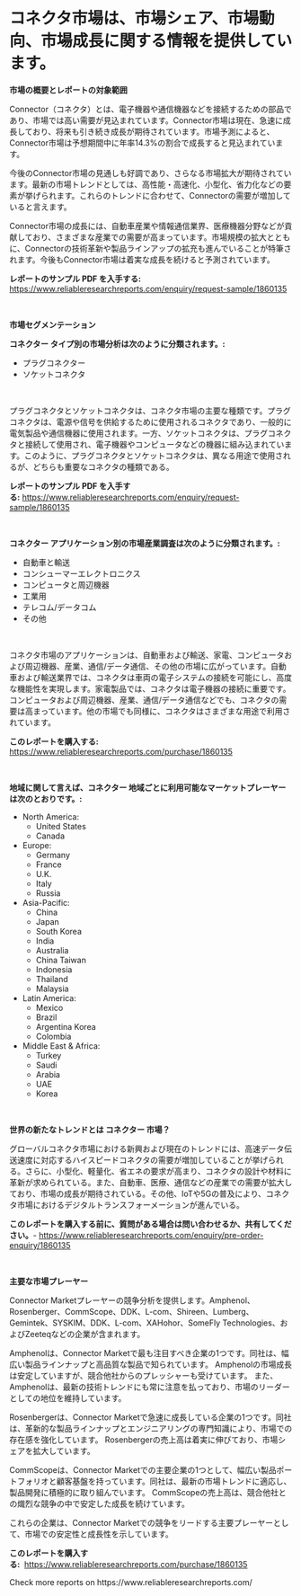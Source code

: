 <p><h1>コネクタ市場は、市場シェア、市場動向、市場成長に関する情報を提供しています。</h1></p><p><strong>市場の概要とレポートの対象範囲</strong></p>
<p><p>Connector（コネクタ）とは、電子機器や通信機器などを接続するための部品であり、市場では高い需要が見込まれています。Connector市場は現在、急速に成長しており、将来も引き続き成長が期待されています。市場予測によると、Connector市場は予想期間中に年率14.3%の割合で成長すると見込まれています。</p><p>今後のConnector市場の見通しも好調であり、さらなる市場拡大が期待されています。最新の市場トレンドとしては、高性能・高速化、小型化、省力化などの要素が挙げられます。これらのトレンドに合わせて、Connectorの需要が増加していると言えます。</p><p>Connector市場の成長には、自動車産業や情報通信業界、医療機器分野などが貢献しており、さまざまな産業での需要が高まっています。市場規模の拡大とともに、Connectorの技術革新や製品ラインアップの拡充も進んでいることが特筆されます。今後もConnector市場は着実な成長を続けると予測されています。</p></p>
<p><strong>レポートのサンプル PDF を入手する:</strong> <a href="https://www.reliableresearchreports.com/enquiry/request-sample/1860135">https://www.reliableresearchreports.com/enquiry/request-sample/1860135</a></p>
<p>&nbsp;</p>
<p><strong>市場セグメンテーション</strong></p>
<p><strong>コネクター タイプ別の市場分析は次のように分類されます。:</strong></p>
<p><ul><li>プラグコネクター</li><li>ソケットコネクタ</li></ul></p>
<p>&nbsp;</p>
<p><p>プラグコネクタとソケットコネクタは、コネクタ市場の主要な種類です。プラグコネクタは、電源や信号を供給するために使用されるコネクタであり、一般的に電気製品や通信機器に使用されます。一方、ソケットコネクタは、プラグコネクタと接続して使用され、電子機器やコンピュータなどの機器に組み込まれています。このように、プラグコネクタとソケットコネクタは、異なる用途で使用されるが、どちらも重要なコネクタの種類である。</p></p>
<p><strong>レポートのサンプル PDF を入手する:</strong>&nbsp;<a href="https://www.reliableresearchreports.com/enquiry/request-sample/1860135">https://www.reliableresearchreports.com/enquiry/request-sample/1860135</a></p>
<p>&nbsp;</p>
<p><strong> コネクター アプリケーション別の市場産業調査は次のように分類されます。:</strong></p>
<p><ul><li>自動車と輸送</li><li>コンシューマーエレクトロニクス</li><li>コンピュータと周辺機器</li><li>工業用</li><li>テレコム/データコム</li><li>その他</li></ul></p>
<p>&nbsp;</p>
<p><p>コネクタ市場のアプリケーションは、自動車および輸送、家電、コンピュータおよび周辺機器、産業、通信/データ通信、その他の市場に広がっています。自動車および輸送業界では、コネクタは車両の電子システムの接続を可能にし、高度な機能性を実現します。家電製品では、コネクタは電子機器の接続に重要です。コンピュータおよび周辺機器、産業、通信/データ通信などでも、コネクタの需要は高まっています。他の市場でも同様に、コネクタはさまざまな用途で利用されています。</p></p>
<p><strong>このレポートを購入する:</strong>&nbsp; <a href="https://www.reliableresearchreports.com/purchase/1860135">https://www.reliableresearchreports.com/purchase/1860135</a></p>
<p>&nbsp;</p>
<p><strong>地域に関して言えば、コネクター 地域ごとに利用可能なマーケットプレーヤーは次のとおりです。:</strong></p>
<p><ul>
    <li>
        North America:
        <ul>
            <li>United States</li>
            <li>Canada</li>
        </ul>
    </li>
    <li>
        Europe:
        <ul>
            <li>Germany</li>
            <li>France</li>
            <li>U.K.</li>
            <li>Italy</li>
            <li>Russia</li>
        </ul>
    </li>
    <li>
        Asia-Pacific:
        <ul>
            <li>China</li>
            <li>Japan</li>
            <li>South Korea</li>
            <li>India</li>
            <li>Australia</li>
            <li>China Taiwan</li>
            <li>Indonesia</li>
            <li>Thailand</li>
            <li>Malaysia</li>
        </ul>
    </li>
    <li>
        Latin America:
        <ul>
            <li>Mexico</li>
            <li>Brazil</li>
            <li>Argentina Korea</li>
            <li>Colombia</li>
        </ul>
    </li>
    <li>
        Middle East & Africa:
        <ul>
            <li>Turkey</li>
            <li>Saudi</li>
            <li>Arabia</li>
            <li>UAE</li>
            <li>Korea</li>
        </ul>
    </li>
    </ul></p>
<p>&nbsp;</p>
<p><strong>世界の新たなトレンドとは コネクター 市場？</strong></p>
<p><p>グローバルコネクタ市場における新興および現在のトレンドには、高速データ伝送速度に対応するハイスピードコネクタの需要が増加していることが挙げられる。さらに、小型化、軽量化、省エネの要求が高まり、コネクタの設計や材料に革新が求められている。また、自動車、医療、通信などの産業での需要が拡大しており、市場の成長が期待されている。その他、IoTや5Gの普及により、コネクタ市場におけるデジタルトランスフォーメーションが進んでいる。</p></p>
<p><strong>このレポートを購入する前に、質問がある場合は問い合わせるか、共有してください。</strong>- <a href="https://www.reliableresearchreports.com/enquiry/pre-order-enquiry/1860135">https://www.reliableresearchreports.com/enquiry/pre-order-enquiry/1860135</a></p>
<p>&nbsp;</p>
<p><strong>主要な市場プレーヤー</strong></p>
<p><p>Connector Marketプレーヤーの競争分析を提供します。Amphenol、Rosenberger、CommScope、DDK、L-com、Shireen、Lumberg、Gemintek、SYSKIM、DDK、L-com、XAHohor、SomeFly Technologies、およびZeeteqなどの企業が含まれます。</p><p>Amphenolは、Connector Marketで最も注目すべき企業の1つです。同社は、幅広い製品ラインナップと高品質な製品で知られています。 Amphenolの市場成長は安定していますが、競合他社からのプレッシャーも受けています。 また、 Amphenolは、最新の技術トレンドにも常に注意を払っており、市場のリーダーとしての地位を維持しています。</p><p>Rosenbergerは、Connector Marketで急速に成長している企業の1つです。同社は、革新的な製品ラインナップとエンジニアリングの専門知識により、市場での存在感を強化しています。 Rosenbergerの売上高は着実に伸びており、市場シェアを拡大しています。</p><p>CommScopeは、Connector Marketでの主要企業の1つとして、幅広い製品ポートフォリオと顧客基盤を持っています。同社は、最新の市場トレンドに適応し、製品開発に積極的に取り組んでいます。 CommScopeの売上高は、競合他社との熾烈な競争の中で安定した成長を続けています。</p><p>これらの企業は、Connector Marketでの競争をリードする主要プレーヤーとして、市場での安定性と成長性を示しています。</p></p>
<p><strong>このレポートを購入する:</strong>&nbsp;&nbsp;<a href="https://www.reliableresearchreports.com/purchase/1860135">https://www.reliableresearchreports.com/purchase/1860135</a></p>
<p>Check more reports on https://www.reliableresearchreports.com/</p>